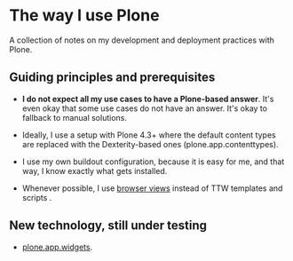 The way I use Plone
===================

A collection of notes on my development and deployment practices with Plone.

## Guiding principles and prerequisites

* **I do not expect all my use cases to have a Plone-based answer**. It's even okay that some use cases do not have an answer. 
  It's okay to fallback to manual solutions.
   
* Ideally, I use a setup with Plone 4.3+ where the default content types are replaced with the Dexterity-based ones (plone.app.contenttypes).

* I use my own buildout configuration, because it is easy for me, and that way, I know exactly what gets installed. 

* Whenever possible, I use [browser views](http://developer.plone.org/views/browserviews.html) instead of TTW templates and scripts . 


## New technology, still under testing

* [plone.app.widgets](https://github.com/plone/plone.app.widgets).
